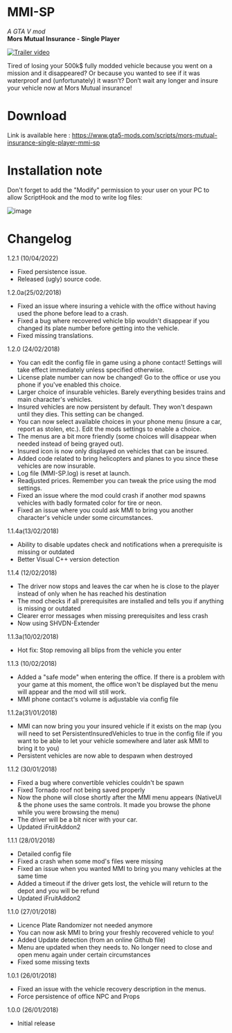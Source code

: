 # MMI-SP
_A GTA V mod_  
__Mors Mutual Insurance - Single Player__

[![Trailer video](https://user-images.githubusercontent.com/9498543/162617439-42459c98-9915-4a43-b476-c339192e307a.png)](https://www.youtube.com/watch?v=WATdK3aOdGk)


Tired of losing your 500k$ fully modded vehicle because you went on a mission and it disappeared? Or because you wanted to see if it was waterproof and (unfortunately) it wasn’t?
Don’t wait any longer and insure your vehicle now at Mors Mutual insurance!


# Download
Link is available here : https://www.gta5-mods.com/scripts/mors-mutual-insurance-single-player-mmi-sp


# Installation note
Don't forget to add the "Modify" permission to your user on your PC to allow ScriptHook and the mod to write log files:

![image](https://user-images.githubusercontent.com/9498543/162616728-39280270-46ee-4db1-80b0-1838b25e5223.png)


# Changelog
1.2.1 (10/04/2022)
- Fixed persistence issue.
- Released (ugly) source code.

1.2.0a(25/02/2018)
- Fixed an issue where insuring a vehicle with the office without having used the phone before lead to a crash.
- Fixed a bug where recovered vehicle blip wouldn't disappear if you changed its plate number before getting into the vehicle.
- Fixed missing translations.

1.2.0 (24/02/2018)
- You can edit the config file in game using a phone contact! Settings will take effect immediately unless specified otherwise.
- License plate number can now be changed! Go to the office or use you phone if you've enabled this choice.
- Larger choice of insurable vehicles. Barely everything besides trains and main character's vehicles.
- Insured vehicles are now persistent by default. They won't despawn until they dies. This setting can be changed.
- You can now select available choices in your phone menu (insure a car, report as stolen, etc.). Edit the mods settings to enable a choice.
- The menus are a bit more friendly (some choices will disappear when needed instead of being grayed out).
- Insured icon is now only displayed on vehicles that can be insured.
- Added code related to bring helicopters and planes to you since these vehicles are now insurable.
- Log file (MMI-SP.log) is reset at launch.
- Readjusted prices. Remember you can tweak the price using the mod settings.
- Fixed an issue where the mod could crash if another mod spawns vehicles with badly formated color for tire or neon.
- Fixed an issue where you could ask MMI to bring you another character's vehicle under some circumstances.

1.1.4a(13/02/2018)
- Ability to disable updates check and notifications when a prerequisite is missing or outdated
- Better Visual C++ version detection

1.1.4 (12/02/2018)
- The driver now stops and leaves the car when he is close to the player instead of only when he has reached his destination
- The mod checks if all prerequisites are installed and tells you if anything is missing or outdated
- Clearer error messages when missing prerequisites and less crash
- Now using SHVDN-Extender

1.1.3a(10/02/2018)
- Hot fix: Stop removing all blips from the vehicle you enter

1.1.3 (10/02/2018)
- Added a "safe mode" when entering the office. If there is a problem with your game at this moment, the office won't be displayed but the menu will appear and the mod will still work.
- MMI phone contact's volume is adjustable via config file

1.1.2a(31/01/2018)
- MMI can now bring you your insured vehicle if it exists on the map (you will need to set PersistentInsuredVehicles to true in the config file if you want to be able to let your vehicle somewhere and later ask MMI to bring it to you)
- Persistent vehicles are now able to despawn when destroyed

1.1.2 (30/01/2018)
- Fixed a bug where convertible vehicles couldn't be spawn
- Fixed Tornado roof not being saved properly
- Now the phone will close shortly after the MMI menu appears (NativeUI & the phone uses the same controls. It made you browse the phone while you were browsing the menu)
- The driver will be a bit nicer with your car.
- Updated iFruitAddon2

1.1.1 (28/01/2018)
- Detailed config file
- Fixed a crash when some mod's files were missing
- Fixed an issue when you wanted MMI to bring you many vehicles at the same time
- Added a timeout if the driver gets lost, the vehicle will return to the depot and you will be refund
- Updated iFruitAddon2

1.1.0 (27/01/2018)
- Licence Plate Randomizer not needed anymore
- You can now ask MMI to bring your freshly recovered vehicle to you!
- Added Update detection (from an online Github file)
- Menu are updated when they needs to. No longer need to close and open menu again under certain circumstances
- Fixed some missing texts

1.0.1 (26/01/2018)
- Fixed an issue with the vehicle recovery description in the menus.
- Force persistence of office NPC and Props

1.0.0 (26/01/2018)
- Initial release
